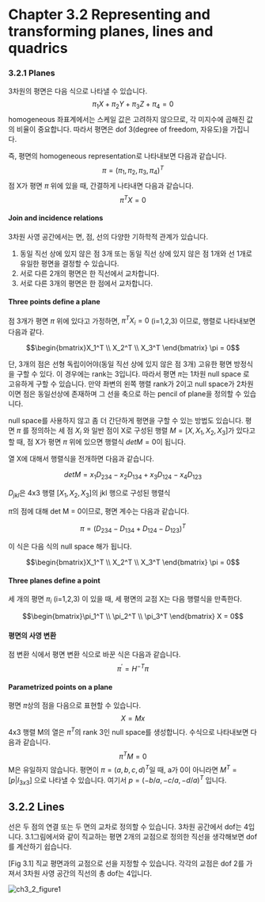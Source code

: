 # Chapter 3.2 Representing and transforming planes, lines and quadrics

### 3.2.1 Planes

3차원의 평면은 다음 식으로 나타낼 수 있습니다.
$$\pi_1X + \pi_2Y + \pi_3Z + \pi_4 = 0$$
homogeneous 좌표계에서는 스케일 값은 고려하지 않으므로, 각 미지수에 곱해진 값의 비율이 중요합니다. 따라서 평면은 dof 3(degree of freedom, 자유도)을 가집니다.

즉, 평면의 homogeneous representation로 나타내보면 다음과 같습니다.
$$\pi = (\pi_1, \pi_2, \pi_3, \pi_4)^T$$
점 X가 평면 $\pi$ 위에 있을 때, 간결하게 나타내면 다음과 같습니다.
$$\pi^TX = 0$$

#### Join and incidence relations

3차원 사영 공간에서는 면, 점, 선의 다양한 기하학적 관계가 있습니다.

1. 동일 직선 상에 있지 않은 점 3개 또는 동일 직선 상에 있지 않은 점 1개와 선 1개로 유일한 평면을 결정할 수 있습니다.
2. 서로 다른 2개의 평면은 한 직선에서 교차합니다.
3. 서로 다른 3개의 평면은 한 점에서 교차합니다.

#### Three points define a plane

점 3개가 평면 $\pi$ 위에 있다고 가정하면, $\pi^TX_i = 0$ (i=1,2,3) 이므로, 행렬로 나타내보면 다음과 같다.

$$\begin{bmatrix}X_1^T \\ X_2^T \\ X_3^T \end{bmatrix} \pi = 0$$

단, 3개의 점은 선형 독립이어야(동일 직선 상에 있지 않은 점 3개) 고유한 평면 방정식을 구할 수 있다. 이 경우에는  rank는 3입니다. 따라서 평면 $\pi$는 1차원 null space 로 고유하게 구할 수 있습니다. 만약 좌변의 왼쪽 행렬 rank가 2이고 null space가 2차원이면 점은 동일선상에 존재하며 그 선을 축으로 하는 pencil of plane을 정의할 수 있습니다.

null space를 사용하지 않고 좀 더 간단하게 평면을 구할 수 있는 방법도 있습니다. 평면 $\pi$ 를 정의하는 세 점 $X_i$ 와 일반 점이 X로 구성된 행렬 $M = [X, X_1, X_2, X_3]$가 있다고 할 때, 점 X가 평면 $\pi$ 위에 있으면 행렬식 $det M = 0$이 됩니다.

열 X에 대해서 행렬식을 전개하면 다음과 같습니다.

$$det M = x_1D_{234}-x_2D_{134}+x_3D_{124}-x_4D_{123}$$

$D_{jkl}$은 4x3 행렬 $[X_1, X_2, X_3]$의 jkl 행으로 구성된 행렬식

$\pi$의 점에 대해 det M = 0이므로, 평면 계수는 다음과 같습니다.

$$\pi = (D_{234}-D_{134}+D_{124}-D_{123})^T$$

이 식은 다음 식의 null space 해가 됩니다.

$$\begin{bmatrix}X_1^T \\ X_2^T \\ X_3^T \end{bmatrix} \pi = 0$$

#### Three planes define a point

세 개의 평면 $\pi_i$ (i=1,2,3) 이 있을 때, 세 평면의 교점 X는 다음 행렬식을 만족한다.

$$\begin{bmatrix}\pi_1^T \\ \pi_2^T \\ \pi_3^T \end{bmatrix} X = 0$$

#### 평면의 사영 변환

점 변환 식에서 평면 변환 식으로 바꾼 식은 다음과 같습니다.
$$\pi^{\prime} = H^{-T}\pi$$

#### Parametrized points on a plane

평면 $\pi$상의 점을 다음으로 표현할 수 있습니다.
$$X = Mx$$
4x3 행렬 M의 열은 $\pi^T$의 rank 3인 null space를 생성합니다. 수식으로 나타내보면 다음과 같습니다.
$$\pi^TM = 0$$
M은 유일하지 않습니다. 평면이 $\pi=(a, b, c, d)^T$일 때, a가 0이 아니라면 $M^T = [p|I_{3x3}]$ 으로 나타낼 수 있습니다. 여기서 $p=(-b/a, -c/a, -d/a)^T$ 입니다.



## 3.2.2 Lines

선은 두 점의 연결 또는 두 면의 교차로 정의할 수 있습니다. 3차원 공간에서 dof는 4입니다. 3.1그림에서와 같이 직교하는 평면 2개의 교점으로 정의한 직선을 생각해보면 dof를 계산하기 쉽습니다.

[Fig 3.1] 직교 평면과의 교점으로 선을 지정할 수 있습니다. 각각의 교점은 dof 2를 가져서 3차원 사영 공간의 직선의 총 dof는 4입니다.

![ch3_2_figure1](figures/ch_3_2_figure/ch3_2_figure1.jpg)
